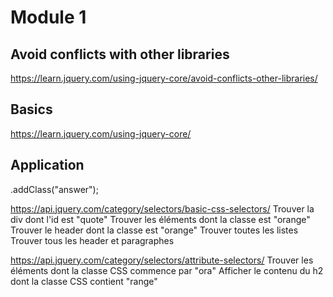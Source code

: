 # Module 1

## Avoid conflicts with other libraries
https://learn.jquery.com/using-jquery-core/avoid-conflicts-other-libraries/

## Basics
https://learn.jquery.com/using-jquery-core/

## Application

.addClass("answer");

https://api.jquery.com/category/selectors/basic-css-selectors/
Trouver la div dont l'id est "quote"
Trouver les éléments dont la classe est "orange"
Trouver le header dont la classe est "orange"
Trouver toutes les listes
Trouver tous les header et paragraphes

https://api.jquery.com/category/selectors/attribute-selectors/
Trouver les éléments dont la classe CSS commence par "ora"
Afficher le contenu du h2 dont la classe CSS contient "range"